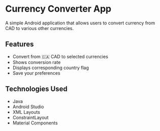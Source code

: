 # Currency Converter App

A simple Android application that allows users to convert currency from CAD to various other currencies.

## Features

- Convert from 🇨🇦 CAD to selected currencies
- Shows conversion rate
- Displays corresponding country flag
- Save your preferences

## Technologies Used

- Java
- Android Studio
- XML Layouts
- ConstraintLayout
- Material Components
